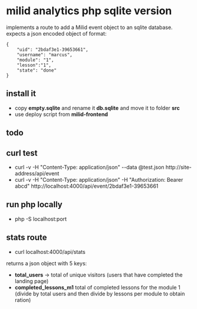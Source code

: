 
# milid analytics php sqlite version

implements a route to add a Milid event object to an sqlite database.
expects a json encoded object of format: 
```
{
	"uid": "2bdaf3e1-39653661",
	"username": "marcus",
	"module": "1",
	"lesson":"1",
	"state": "done"
}
```

## install it

- copy **empty.sqlite** and rename it **db.sqlite** and move it to folder **src** 
- use deploy script from **milid-frontend**

## todo

## curl test
- curl -v -H "Content-Type: application/json" --data @test.json http://site-address/api/event
- curl -v -H "Content-Type: application/json" -H "Authorization: Bearer abcd"  http://localhost:4000/api/event/2bdaf3e1-39653661

## run php locally
- php -S localhost:port


## stats route

- curl localhost:4000/api/stats

returns a json object with 5 keys:

- **total_users** -> total of unique visitors (users that have completed the landing page)
- **completed_lessons_m1** total of completed lessons for the module 1 (divide by total users and then divide by lessons per module to obtain ration)
